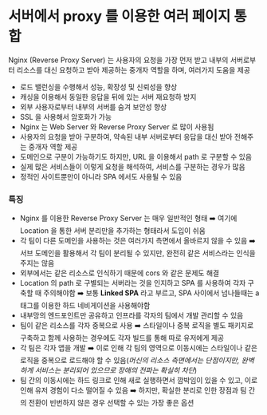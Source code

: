 # 서버에서 proxy 를 이용한 여러 페이지 통합

Nginx (Reverse Proxy Server) 는 사용자의 요청을 가장 먼저 받고 내부의 서버로부터 리소스를 대신 요청하고 받아 제공하는 중개자 역할을 하며, 여러가지 도움을 제공

- 로드 밸런싱을 수행해서 성능, 확장성 및 신뢰성을 향상
- 캐싱을 이용해서 동일한 응답을 뒤에 있는 서버 재요청하 방지
- 외부 사용자로부터 내부의 서버를 숨겨 보안성 향상
- SSL 을 사용해서 암호화가 가능
- Nginx 는 Web Server 와 Reverse Proxy Server 로 많이 사용됨
- 사용자의 요청을 받아 구분하여, 약속된 내부 서버로부터 응답을 대신 받아 전해주는 중개자 역할 제공
- 도메인으로 구분이 가능하기도 하지만, URL 을 이용해서 path 로 구분할 수 있음
- 실제 많은 서비스들이 이렇게 요청을 해석하여, 서비스를 구분하는 경우가 많음
- 정적인 사이트뿐만이 아니라 SPA 에서도 사용될 수 있음

### 특징

- Nginx 를 이용한 Reverse Proxy Server 는 매우 일반적인 형태 ➡️ 여기에 Location 을 통한 서버 분리만을 추가하는 형태라서 도입이 쉬움
- 각 팀이 다른 도메인을 사용하는 것은 여러가지 측면에서 올바르지 않을 수 있음 ➡️ 서브 도메인을 활용해서 각 팀이 분리될 수 있지만, 완전히 같은 서비스라는 인식을 주지는 않음
- 외부에서는 같은 리소스로 인식하기 때문에 cors 와 같은 문제도 해결
- Location 의 path 로 구별되는 서버라는 것을 인지하고 SPA 를 사용하여 각자 구축할 때 주의해야함 ➡️ 보통 **Linked SPA** 라고 부르고, SPA 사이에서 넘나들때는 a 태그를 이용한 하드 네비게이션을 사용해야함
- 내부망의 엔드포인트만 공유하고 인프라를 각자의 팀에서 개발 관리할 수 있음
- 팀이 같은 리소스를 각자 중복으로 사용 ➡️ 스타일이나 중복 로직을 별도 패키지로 구축하고 함께 사용하는 경우에도 각자 빌드를 통해 따로 유저에게 제공
- 각 팀은 각자 앱을 개발 ➡️ 이로 인해 각 팀의 영역으로 이동시에는 스타일이나 같은 로직을 중복으로 로드해야 할 수 있음(_머신의 리소스 측면에서는 단점이지만, 완벽하게 서비스는 분리되어 있으므로 장애의 전파는 확실히 차단_)
- 팀 간의 이동시에는 하드 링크로 인해 새로 실행하면서 깜박임이 있을 수 있고, 이로 인해 유저 경험이 다소 떨어질 수 있음 ➡️ 하지만, 확실한 분리로 인한 장점과 팀 간의 전환이 빈번하지 않은 경우 선택할 수 있는 가장 좋은 옵션
